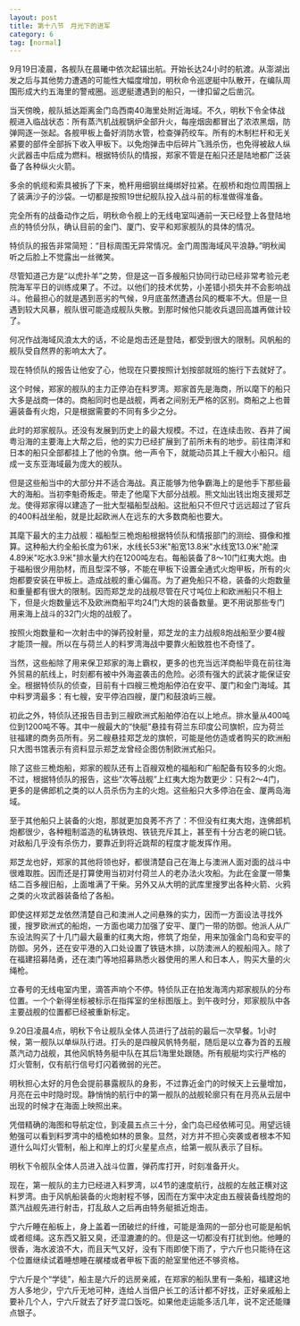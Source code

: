 ```yaml
---
layout: post
title: 第十八节　月光下的进军
category: 6
tag: [normal]
---
```


9月19日凌晨，各舰队在晨曦中依次起锚出航。开始长达24小时的航渡。从澎湖出发之后与其他势力遭遇的可能性大幅度增加，明秋命令巡逻艇中队散开，在编队周围形成大约五海里的警戒圈。巡逻艇遭遇到的船只，一律扣留之后凿沉。

当天傍晚，舰队抵达距离金门岛西南40海里处附近海域。不久，明秋下令全体战舰进入临战状态：所有蒸汽机战舰锅炉全部升火，每座烟囱都冒出了浓浓黑烟，防弹网逐一张起。各舰甲板上备好消防水管，检查弹药绞车。所有的木制栏杆和无关紧要的部件全部拆下收入甲板下。以免炮弹击中后碎片飞溅杀伤，也免得被敌人纵火武器击中后成为燃料。根据特侦队的情报，郑家不管是在船只还是陆地都广泛装备了各种纵火火箭。

多余的帆缆和索具被拆了下来，桅杆用细钢丝绳绑好拉紧。在舰桥和炮位周围捆上了装满沙子的沙袋。一切都是按照19世纪舰队投入战斗前的标准做得准备。

完全所有的战备动作之后，明秋命令舰上的无线电室叫通前一天已经登上各登陆地点的特侦分队，确认目前的金门、厦门、安平和郑家舰队的具体的情况。

特侦队的报告非常简短：“目标周围无异常情况。金门周围海域风平浪静。”明秋闻听之后脸上不觉露出一丝微笑。

尽管知道己方是“以虎扑羊”之势，但是这一百多艘船只协同行动已经非常考验元老院海军平日的训练成果了。不过。以他们的技术优势，小差错小损失并不会影响战斗。他最担心的就是遇到恶劣的气候，9月底虽然遭遇台风的概率不大。但是一旦遇到较大风暴，舰队很可能造成舰队失散。到那时候他只能收兵退回高雄再做计较了。

何况作战海域风浪太大的话，不论是炮击还是登陆，都受到很大的限制。风帆船的舰队受自然界的影响太大了。

现在特侦队的报告让他安了心，他现在只要按照计划按部就班的施行下去就好了。

这个时候，郑家的舰队的主力正停泊在料罗湾。郑家首先是海商，所以麾下的船只大多是战商一体的。商船同时也是战舰，两者之间别无严格的区别。商船之上也普遍装备有火炮，只是根据需要的不同有多少之分。

此时的郑家舰队。还没有发展到历史上的最大规模。不过，在连续击败、吞并了闽粤沿海的主要海上大帮之后，他的实力已经扩展到了前所未有的地步。前往南洋和日本的船只全部都挂上了他的令旗。他一声令下，就能动员其上千艘大小船只。组成一支东亚海域最为庞大的舰队。

但是这些船当中的大部分并不适合海战。真正能够为他争霸海上的是他手下那些最大的海船。当初李魁奇叛走。带走了他麾下大部分战舰。熊文灿出钱出炮支援郑芝龙。使得郑家得以建造了一批大型福船型战船。这批船只不但尺寸远远超过了官兵的400料战坐船，就是比起欧洲人在远东的大多数商船也要大。

其麾下最大的主力战舰：福船型三桅炮船根据特侦队和情报部门的测绘、摄像和推算。这种船大约全船长度为61米，水线长53米"船宽13.8米"水线宽13.0米"舱深4.89米"吃水3.9米"排水量大约在1200吨左右。每船装备了8～10门红夷大炮。由于福船很少用肋材，而且型深不够，不能在甲板下设置全通式火炮甲板，所有的火炮都要安装在甲板上。造成战舰的重心偏高。为了避免船只不稳，装备的火炮数量和重量都有很大的限制。因而郑芝龙的战舰尽管在尺寸吨位上和欧洲船只不相上下，但是火炮数量远不及欧洲商船平均24门大炮的装备数量。更不用说那些专门用来海上战斗的32门火炮的战舰了。

按照火炮数量和一次射击中的弹药投射量，郑芝龙的主力战舰8炮战船至少要4艘才能顶一艘。所以在与荷兰人的料罗湾海战中要靠火船致胜也不奇怪了。

当然，这些船除了用来保卫郑家的海上霸权，更多的也充当远洋商船毕竟在前往海外贸易的航线上，时刻都有被中外海盗袭击的危险。必须有强大的武装才能保证安全。根据特侦队的侦查，目前有十四艘三桅炮船停泊在安平、厦门和金门海域。其中料罗湾最多：有七艘，安平停泊四艘，厦门和鼓浪屿三艘。

初此之外，特侦队还报告目击到三艘欧洲式船舶停泊在以上地点。排水量从400吨位到1200吨不等。其中一艘最大的“快艇”悬挂有荷兰东印度公司旗帜，应为荷兰驻福建的商务员所有。另二艘悬挂郑芝龙的旗帜，可能是他仿造或者购买的欧洲船只大图书馆表示有资料显示郑芝龙曾经企图仿制欧洲式船只。

除了这些三桅炮船，郑家的舰队还有上百艘双桅的福船和广船配备有较多的火炮。不过，根据特侦队的报告，这些“次等战舰”上红夷大炮为数更少：只有2～4门，更多的是佛郎机之类的以人员杀伤为主的火炮。这些船只大多停泊在金、厦两岛海域。

至于其他船只上装备的火炮，那就更加良莠不齐了：不但没有红夷大炮，连佛郎机炮都很少，各种粗制滥造的私铸铁炮、铁铳充斥其上，甚至有十分古老的碗口铳。对敌船几乎没有杀伤力，要靠近到将近跳帮的程度才能发挥作用。

郑芝龙也好，郑家的其他将领也好，都很清楚自己在海上与澳洲人面对面的战斗中很难取胜。因而还是打算使用当初对付荷兰人的老办法火攻船。为此在金厦一带集结二百多艘旧船，上面堆满了干柴。另外又从大明的武库里搜罗出各种火箭、火鸦之类的火攻武器装备给了各船。

即使这样郑芝龙依然清楚自己和澳洲人之间悬殊的实力，因而一方面设法寻找外援，搜罗欧洲式的船炮，一方面也竭力加强了安平、厦门一带的防御。他派人从广东设法购买了十几门最大最重的红夷大炮，修筑了炮垒，用来加强金门岛和安平的防御。另外，还在安平港的入口处设置了铁链木排，以防澳洲人的舰船闯入。除了在福建招募陆勇，还在澳门等地招募熟悉火器使用的黑人和日本人，购买大量的火绳枪。

立春号的无线电室内里，滴答声响个不停。特侦队正在拍发海湾内郑家舰队的分布位置。一个个新得坐标被标示在指挥室的坐标图版上。到午夜时分，郑家舰队中各主要战舰的位置都已经被重新标定。

9.20日凌晨4点，明秋下令让舰队全体人员进行了战前的最后一次早餐。1小时候，第一舰队以单纵队行进。打头的是四艘风帆特务艇，随后是以立春为首的五艘蒸汽动力战舰，其他风帆特务艇中队在其后1海里处跟随。所有舰艇均实行严格的灯火管制，仅有航行信号灯闪着微弱的光芒。

明秋担心太好的月色会提前暴露舰队的身影，不过靠近金门的时候天上云量增加，月亮在云中时隐时现。静悄悄的航行中的第一舰队的战舰轮廓只有在月亮从云层中出现的时候才在海面上映照出来。

凭借精确的海图和导航定位，到凌晨五点三十分，金门岛已经依稀可见。用望远镜勉强可以看到料罗湾中的樯桅如林的景象。显然，对方并不担心突袭或者根本不知道什么叫灯火管制，船上和岸上的灯火星星点点，给第一舰队表示了目标。

明秋下令舰队全体人员进入战斗位置，弹药库打开，时刻准备开火。

现在，第一舰队的主力已经进入料罗湾，以4节的速度航行，战舰的左舷正横对这料罗湾。由于风帆船装备的火炮射程不够，因而在方案中决定由五艘装备线膛炮的蒸汽战舰先进行射击，打乱敌人之后再由特务艇抵近炮击。

宁六斤睡在船板上，身上盖着一团破烂的纤维，可能是渔网的一部分也可能是船帆或者缆绳。这东西又脏又臭，还湿漉漉的的。但是这一切都没有打扰到他。他睡的很香，海水波浪不大，而且天气又好，没有下雨即使下雨了，宁六斤也只能待在这个位置继续试着睡想睡在艉楼或者甲板下面的舱室里他还不够资格。

宁六斤是个“学徒”，船主是六斤的远房亲戚，在郑家的船队里有一条船，福建这地方人多地少，宁六斤无地可种，连给人当佃户长工的活计都不好找，正好亲戚船上要补几个人，宁六斤就去了好歹混口饭吃。如果他走运能多活几年，说不定还能赚点银子。